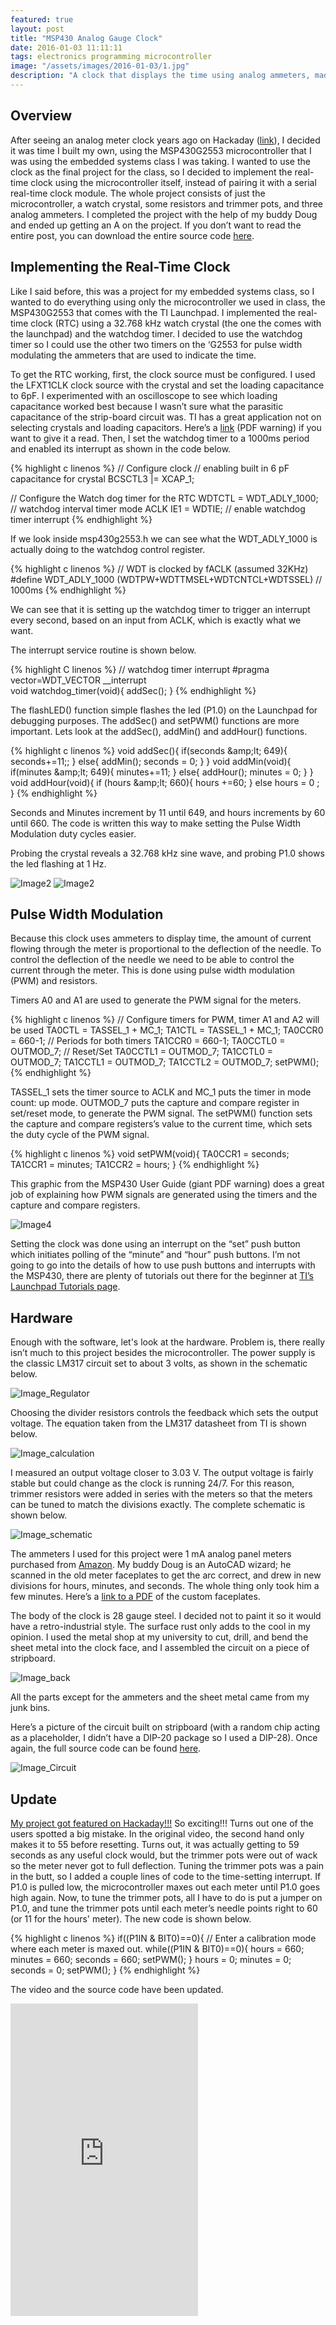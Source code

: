 ```yaml
---
featured: true
layout: post
title: "MSP430 Analog Gauge Clock"
date: 2016-01-03 11:11:11
tags: electronics programming microcontroller
image: "/assets/images/2016-01-03/1.jpg"
description: "A clock that displays the time using analog ammeters, made with the MSP430 microcontroller. This was a final project for a class, but it was a lot of fun, and has a really cool steampunk look to it."
---
```


Overview
--------

After seeing an analog meter clock years ago on Hackaday ([link](http://hackaday.com/2012/08/24/volt-meter-clock-also-displays-the-temperature/)), I decided it was time I built my own, using the MSP430G2553 microcontroller that I was using the embedded systems class I was taking. I wanted to use the clock as the final project for the class, so I decided to implement the real-time clock using the microcontroller itself, instead of pairing it with a serial real-time clock module. The whole project consists of just the microcontroller, a watch crystal, some resistors and trimmer pots, and three analog ammeters. I completed the project with the help of my buddy Doug and ended up getting an A on the project. If you don’t want to read the entire post, you can download the entire source code [here](/assets/images/2016-01-03/main.c).

Implementing the Real-Time Clock
--------------------------------

Like I said before, this was a project for my embedded systems class, so I wanted to do everything using only the microcontroller we used in class, the MSP430G2553 that comes with the TI Launchpad. I implemented the real-time clock (RTC) using a 32.768 kHz watch crystal (the one the comes with the launchpad) and the watchdog timer. I decided to use the watchdog timer so I could use the other two timers on the ‘G2553 for pulse width modulating the ammeters that are used to indicate the time.

To get the RTC working, first, the clock source must be configured. I used the LFXT1CLK clock source with the crystal and set the loading capacitance to 6pF. I experimented with an oscilloscope to see which loading capacitance worked best because I wasn’t sure what the parasitic capacitance of the strip-board circuit was. TI has a great application not on selecting crystals and loading capacitors. Here’s a [link](http://www.ti.com/lit/an/slaa322d/slaa322d.pdf) (PDF warning) if you want to give it a read. Then, I set the watchdog timer to a 1000ms period and enabled its interrupt as shown in the code below.

{% highlight c linenos %}
// Configure clock
// enabling built in 6 pF capacitance for crystal
BCSCTL3 |= XCAP_1;            

// Configure the Watch dog timer for the RTC
WDTCTL = WDT_ADLY_1000;       // watchdog interval timer mode ACLK
IE1 = WDTIE;                  // enable watchdog timer interrupt
{% endhighlight %}

If we look inside msp430g2553.h we can see what the WDT_ADLY_1000 is actually doing to the watchdog control register.

{% highlight c linenos %}
// WDT is clocked by fACLK (assumed 32KHz)
#define WDT_ADLY_1000       (WDTPW+WDTTMSEL+WDTCNTCL+WDTSSEL) // 1000ms
{% endhighlight %}

We can see that it is setting up the watchdog timer to trigger an interrupt every second, based on an input from ACLK, which is exactly what we want.

The interrupt service routine is shown below.

{% highlight C linenos %}
// watchdog timer interrupt
#pragma vector=WDT_VECTOR __interrupt  
void watchdog_timer(void){
  addSec();
}
{% endhighlight %}


The flashLED() function simple flashes the led (P1.0) on the Launchpad for debugging purposes. The addSec() and setPWM() functions are more important. Lets look at the addSec(), addMin() and addHour() functions.

{% highlight c linenos %}
void addSec(){
  if(seconds &amp;amp;lt; 649){
    seconds+=11;;
  }
  else{
    addMin();
    seconds = 0;
  }
}
void addMin(void){
  if(minutes &amp;amp;lt; 649){
    minutes+=11;
  }
  else{
    addHour();
    minutes = 0;
  }
}
void addHour(void){
  if (hours &amp;amp;lt; 660){
    hours +=60;
  }
  else hours = 0 ;
}
{% endhighlight %}

Seconds and Minutes increment by 11 until 649, and hours increments by 60 until 660. The code is written this way to make setting the Pulse Width Modulation duty cycles easier.

Probing the crystal reveals a 32.768 kHz sine wave, and probing P1.0 shows the led flashing at 1 Hz.

![Image2](/assets/images/2016-01-03/2.jpg)
![Image2](/assets/images/2016-01-03/3.jpg)

Pulse Width Modulation
----------------------

Because this clock uses ammeters to display time, the amount of current flowing through the meter is proportional to the deflection of the needle. To control the deflection of the needle we need to be able to control the current through the meter. This is done using pulse width modulation (PWM) and resistors.

Timers A0 and A1 are used to generate the PWM signal for the meters.

{% highlight c linenos %}
// Configure timers for PWM, timer A1 and A2 will be used
TA0CTL = TASSEL_1 + MC_1;
TA1CTL = TASSEL_1 + MC_1;
TA0CCR0 = 660-1;              // Periods for both timers
TA1CCR0 = 660-1;
TA0CCTL0 = OUTMOD_7;          // Reset/Set
TA0CCTL1 = OUTMOD_7;
TA1CCTL0 = OUTMOD_7;
TA1CCTL1 = OUTMOD_7;
TA1CCTL2 = OUTMOD_7;
setPWM();
{% endhighlight %}

TASSEL_1 sets the timer source to ACLK and MC_1 puts the timer in mode count: up mode. OUTMOD_7 puts the capture and compare register in set/reset mode, to generate the PWM signal.
The setPWM() function sets the capture and compare registers’s value to the current time, which sets the duty cycle of the PWM signal.

{% highlight c linenos %}
void setPWM(void){
  TA0CCR1 = seconds;
  TA1CCR1 = minutes;
  TA1CCR2 = hours;
}
{% endhighlight %}

This graphic from the MSP430 User Guide (giant PDF warning) does a great job of explaining how PWM signals are generated using the timers and the capture and compare registers.

![Image4](/assets/images/2016-01-03/4.png)

Setting the clock was done using an interrupt on the “set” push button which initiates polling of the “minute” and “hour” push buttons. I’m not going to go into the details of how to use push buttons and interrupts with the MSP430, there are plenty of tutorials out there for the beginner at [TI’s Launchpad Tutorials page](https://training.ti.com/getting-started-msp430g2553-value-line-launchpad-workshop-series).

Hardware
--------

Enough with the software, let's look at the hardware. Problem is, there really isn’t much to this project besides the microcontroller. The power supply is the classic LM317 circuit set to about 3 volts, as shown in the schematic below.

![Image_Regulator](/assets/images/2016-01-03/5.png)

Choosing the divider resistors controls the feedback which sets the output voltage. The equation taken from the LM317 datasheet from TI is shown below.

![Image_calculation](/assets/images/2016-01-03/6.png)

I measured an output voltage closer to 3.03 V. The output voltage is fairly stable but could change as the clock is running 24/7. For this reason, trimmer resistors were added in series with the meters so that the meters can be tuned to match the divisions exactly. The complete schematic is shown below.

![Image_schematic](/assets/images/2016-01-03/7.png)

The ammeters I used for this project were 1 mA analog panel meters purchased from [Amazon](https://www.amazon.com/uxcell-Mounted-Current-Amperemeter-Measuring/dp/B0087YAZNS/ref=sr_1_5?ie=UTF8&qid=1451871624&sr=8-5&keywords=ammeter+analog+1mA). My buddy Doug is an AutoCAD wizard; he scanned in the old meter faceplates to get the arc correct, and drew in new divisions for hours, minutes, and seconds. The whole thing only took him a few minutes. Here’s a [link to a PDF](/assets/images/analog-meters.pdf) of the custom faceplates.

The body of the clock is 28 gauge steel. I decided not to paint it so it would have a retro-industrial style. The surface rust only adds to the cool in my opinion. I used the metal shop at my university to cut, drill, and bend the sheet metal into the clock face, and I assembled the circuit on a piece of stripboard.

![Image_back](/assets/images/2016-01-03/8.jpg)

All the parts except for the ammeters and the sheet metal came from my junk bins.

Here’s a picture of the circuit built on stripboard (with a random chip acting as a placeholder, I didn’t have a DIP-20 package so I used a DIP-28). Once again, the full source code
can be found [here](/assets/images/2016-01-03/main.c).

![Image_Circuit](/assets/images/2016-01-03/9.png)

Update
------

[My project got featured on Hackaday!!!](https://hackaday.com/2016/01/05/current-meter-shows-current-time/) So exciting!!! Turns out one of the users spotted a big mistake. In the original video, the second hand only makes it to 55 before resetting. Turns out, it was actually getting to 59 seconds as any useful clock would, but the trimmer pots were out of wack so the meter never got to full deflection. Tuning the trimmer pots was a pain in the butt, so I added a couple lines of code to the time-setting interrupt. If P1.0 is pulled low, the microcontroller maxes out each meter until P1.0 goes high again. Now, to tune the trimmer pots, all I have to do is put a jumper on P1.0, and tune the trimmer pots until each meter’s needle points right to 60 (or 11 for the hours' meter). The new code is shown below.

{% highlight c linenos %}
if((P1IN & BIT0)==0){
// Enter a calibration mode where each meter is maxed out.
while((P1IN & BIT0)==0){
  hours = 660;
  minutes = 660;
  seconds = 660;
  setPWM();
}
  hours = 0;
  minutes = 0;
  seconds = 0;
  setPWM();
}
{% endhighlight %}

The video and the source code have been updated.

<iframe height="500" src="https://www.youtube.com/embed/Us5rB6u8hQ8" frameborder="0" allow="accelerometer; autoplay; encrypted-media; gyroscope; picture-in-picture" allowfullscreen></iframe>

